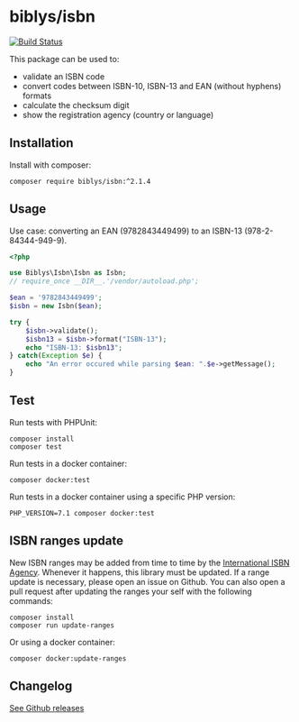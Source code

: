 # biblys/isbn

[![Build Status](https://travis-ci.org/biblys/isbn.svg?branch=master)](https://travis-ci.org/biblys/isbn)

This package can be used to:

- validate an ISBN code
- convert codes between ISBN-10, ISBN-13 and EAN (without hyphens) formats
- calculate the checksum digit
- show the registration agency (country or language)

## Installation

Install with composer:

```console
composer require biblys/isbn:^2.1.4
```

## Usage

Use case: converting an EAN (9782843449499) to an ISBN-13 (978-2-84344-949-9).

```php
<?php

use Biblys\Isbn\Isbn as Isbn;
// require_once __DIR__.'/vendor/autoload.php';

$ean = '9782843449499';
$isbn = new Isbn($ean);

try {
    $isbn->validate();
    $isbn13 = $isbn->format("ISBN-13");
    echo "ISBN-13: $isbn13";
} catch(Exception $e) {
    echo "An error occured while parsing $ean: ".$e->getMessage();
}
```

## Test

Run tests with PHPUnit:

```console
composer install
composer test
```

Run tests in a docker container:

```console
composer docker:test
```

Run tests in a docker container using a specific PHP version:

```console
PHP_VERSION=7.1 composer docker:test
```

## ISBN ranges update

New ISBN ranges may be added from time to time by the
[International ISBN Agency](https://www.isbn-international.org/). Whenever it
happens, this library must be updated. If a range update is necessary, please
open an issue on Github.
You can also open a pull request after updating the ranges your self with the
following commands:

```console
composer install
composer run update-ranges
```

Or using a docker container:

```console
composer docker:update-ranges
```

## Changelog

[See Github releases](https://github.com/biblys/isbn/releases)
